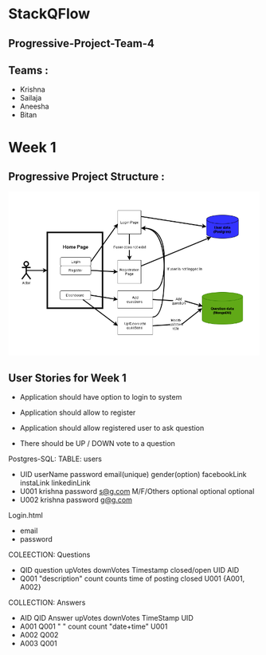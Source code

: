 # StackQFlow

## Progressive-Project-Team-4

## Teams :

- Krishna
- Sailaja
- Aneesha
- Bitan

# Week 1

## Progressive Project Structure :

<img src = "images/PPS-diagram.drawio.png" alt="ER diagram">

## User Stories for Week 1

- Application should have option to login to system

- Application should allow to register

- Application should allow registered user to ask question

- There should be UP / DOWN vote to a question

Postgres-SQL:
TABLE: users
- UID   userName	 password	email(unique)	gender(option)	   facebookLink	instaLink	linkedinLink
- U001    krishna  password   s@g.com         M/F/Others       optional    optional    optional
- U002    krishna  password   g@g.com

Login.html
- email 
- password


COLEECTION: Questions
- QID	  question	        upVotes	 downVotes	 Timestamp	        closed/open	 UID    AID
- Q001    "description"    count    counts      time of posting    closed     U001    {A001, A002}

COLLECTION: Answers
- AID     QID     Answer  upVotes downVotes   TimeStamp       UID 
- A001    Q001    " "     count     count     "date+time"     U001
- A002    Q002
- A003    Q001